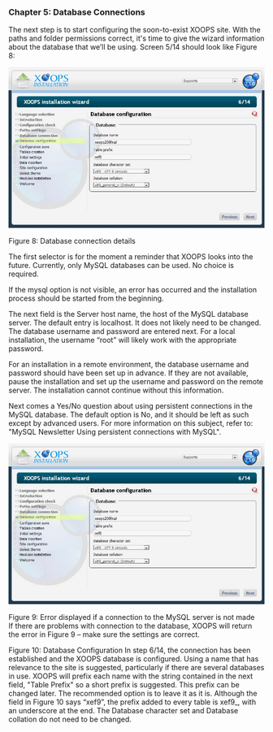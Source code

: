 ### Chapter 5: Database Connections 

The next step is to start configuring the soon-to-exist XOOPS site. 
With the paths and folder permissions correct, it's time to give the wizard information about the database that we’ll be using. Screen 5/14 should look like Figure 8: 

 
![image001.png](../assets/img_16.jpg)   

Figure 8: Database connection details

The first selector is for the moment a reminder that XOOPS looks into the future.  Currently, only MySQL databases can be used. No choice is required. 

If the mysql option is not visible, an error has occurred and the installation process should be started from the beginning. 

The next field is the Server host name, the host of the MySQL database server. The default entry is localhost.  It does not likely need to be changed. 
The database username and password are entered next. For a local installation, the username “root” will likely work with the appropriate password.  

For an installation in a remote environment, the database username and password should have been set up in advance.  If they are not available, pause the installation and set up the username and password on the remote server.  The installation cannot continue without this information.

Next comes a Yes/No question about using persistent connections in the MySQL database. The default option is No, and it should be left as such except by advanced users.  For more information on this subject, refer to: "MySQL Newsletter Using persistent connections with MySQL". 

![image001.png](../assets/img_16.jpg) 

Figure 9: Error displayed if a connection to the MySQL server is not made  
If there are problems with connection to the database, XOOPS will return the error in Figure 9 – make sure the settings are correct. 

 

Figure 10: Database Configuration
In step 6/14, the connection has been established and the XOOPS database is configured. Using a name that has relevance to the site is suggested, particularly if there are several databases in use. XOOPS will prefix each name with the string contained in the next field, "Table Prefix" so a short prefix is suggested. This prefix can be changed later. The recommended option is to leave it as it is. Although the field in Figure 10 says “xef9”, the prefix added to every table is xef9_, with an underscore at the end.   The Database character set and Database collation do not need to be changed.
 
